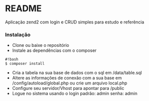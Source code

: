 # README #

Aplicação zend2 com login e CRUD simples para estudo e referência

### Instalação ###
* Clone ou baixe o repositório
* Instale as dependências com o composer
```
#!bash
$ composer install
```
* Cria a tabela na sua base de dados com o sql em /data/table.sql
* Altere as informações de conexão com a sua base em /config/autoload/global.php ou crie um arquivo local.php
* Configure seu servidor/Vhost para apontar para /public
* Logue no sistema usando o login padrão: admin senha: admin